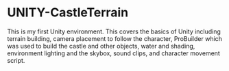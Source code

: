 # UNITY-CastleTerrain
This is my first Unity environment. This covers the basics of Unity including terrain building, camera placement to follow the character, ProBuilder which was used to build the castle and other objects, water and shading, environment lighting and the skybox, sound clips, and character movement script.
